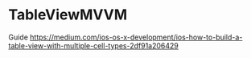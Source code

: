 # TableViewMVVM

Guide
https://medium.com/ios-os-x-development/ios-how-to-build-a-table-view-with-multiple-cell-types-2df91a206429
